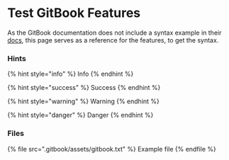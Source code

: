 # Test GitBook Features

As the GitBook documentation does not include a syntax example in their [docs](https://docs.gitbook.com/editing-content/rich-content/with-command-palette#files), this page serves as a reference for the features, to get the syntax.

### Hints

{% hint style="info" %}
Info
{% endhint %}

{% hint style="success" %}
Success
{% endhint %}

{% hint style="warning" %}
Warning
{% endhint %}

{% hint style="danger" %}
Danger
{% endhint %}

### Files

{% file src=".gitbook/assets/gitbook.txt" %}
Example file
{% endfile %}
